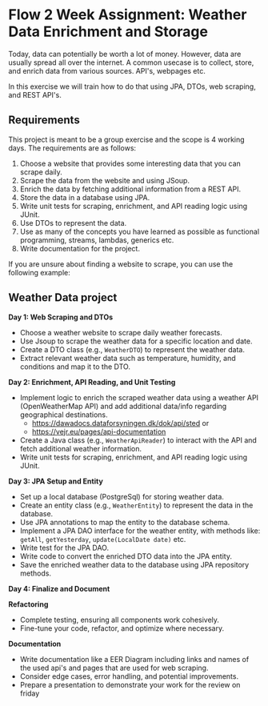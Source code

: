# Flow 2 Week Assignment: Weather Data Enrichment and Storage

Today, data can potentially be worth a lot of money. However, data are usually spread all over the internet. 
A common usecase is to collect, store, and enrich data from various sources. API's, webpages etc.  

In this exercise we will train how to do that using JPA, DTOs, web scraping, and REST API's.

## Requirements

This project is meant to be a group exercise and the scope is 4 working days. The requirements are as follows:

1. Choose a website that provides some interesting data that you can scrape daily.
2. Scrape the data from the website and using JSoup.
3. Enrich the data by fetching additional information from a REST API.
4. Store the data in a database using JPA.
5. Write unit tests for scraping, enrichment, and API reading logic using JUnit.
6. Use DTOs to represent the data.
7. Use as many of the concepts you have learned as possible as functional programming, streams, lambdas, generics etc.
7. Write documentation for the project.

If you are unsure about finding a website to scrape, you can use the following example:
## Weather Data project

**Day 1: Web Scraping and DTOs**

- Choose a weather website to scrape daily weather forecasts.
- Use Jsoup to scrape the weather data for a specific location and date.
- Create a DTO class (e.g., `WeatherDTO`) to represent the weather data.
- Extract relevant weather data such as temperature, humidity, and conditions and map it to the DTO.

**Day 2: Enrichment, API Reading, and Unit Testing**

- Implement logic to enrich the scraped weather data using a weather API (OpenWeatherMap API) and add additional data/info regarding geographical destinations. 
    - https://dawadocs.dataforsyningen.dk/dok/api/sted or
    - https://vejr.eu/pages/api-documentation
- Create a Java class (e.g., `WeatherApiReader`) to interact with the API and fetch additional weather information.
- Write unit tests for scraping, enrichment, and API reading logic using JUnit.

**Day 3: JPA Setup and Entity**

- Set up a local database (PostgreSql) for storing weather data.
- Create an entity class (e.g., `WeatherEntity`) to represent the data in the database.
- Use JPA annotations to map the entity to the database schema.
- Implement a JPA DAO interface for the weather entity, with methods like: `getAll`, `getYesterday`, `update(LocalDate date)` etc.
- Write test for the JPA DAO. 
- Write code to convert the enriched DTO data into the JPA entity.
- Save the enriched weather data to the database using JPA repository methods.

**Day 4: Finalize and Document**

**Refactoring**
- Complete testing, ensuring all components work cohesively.
- Fine-tune your code, refactor, and optimize where necessary.

**Documentation**
- Write documentation like a EER Diagram including links and names of the used api's and pages that are used for web scraping.
- Consider edge cases, error handling, and potential improvements.
- Prepare a presentation to demonstrate your work for the review on friday

